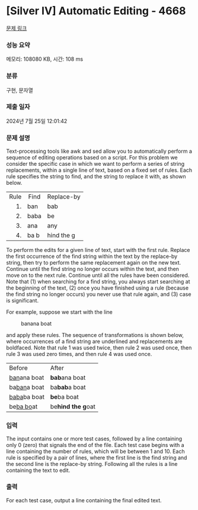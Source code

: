 # [Silver IV] Automatic Editing - 4668 

[문제 링크](https://www.acmicpc.net/problem/4668) 

### 성능 요약

메모리: 108080 KB, 시간: 108 ms

### 분류

구현, 문자열

### 제출 일자

2024년 7월 25일 12:01:42

### 문제 설명

<p>Text-processing tools like awk and sed allow you to automatically perform a sequence of editing operations based on a script. For this problem we consider the specific case in which we want to perform a series of string replacements, within a single line of text, based on a fixed set of rules. Each rule specifies the string to find, and the string to replace it with, as shown below.</p>

<table class="table-bordered table" style="width-50%;">
	<tbody>
		<tr>
			<td style="text-align:center">Rule</td>
			<td style="text-align:center">Find</td>
			<td style="text-align:center">Replace-by</td>
		</tr>
		<tr>
			<td style="text-align:right">1.</td>
			<td>ban</td>
			<td>bab</td>
		</tr>
		<tr>
			<td style="text-align:right">2.</td>
			<td>baba</td>
			<td>be</td>
		</tr>
		<tr>
			<td style="text-align:right">3.</td>
			<td>ana</td>
			<td>any</td>
		</tr>
		<tr>
			<td style="text-align:right">4.</td>
			<td>ba b</td>
			<td>hind the g</td>
		</tr>
	</tbody>
</table>

<p>To perform the edits for a given line of text, start with the first rule. Replace the first occurrence of the find string within the text by the replace-by string, then try to perform the same replacement again on the new text. Continue until the find string no longer occurs within the text, and then move on to the next rule. Continue until all the rules have been considered. Note that (1) when searching for a find string, you always start searching at the beginning of the text, (2) once you have finished using a rule (because the find string no longer occurs) you never use that rule again, and (3) case is significant.</p>

<p>For example, suppose we start with the line</p>

<p style="margin-left:40px">banana boat</p>

<p>and apply these rules. The sequence of transformations is shown below, where occurrences of a find string are underlined and replacements are boldfaced. Note that rule 1 was used twice, then rule 2 was used once, then rule 3 was used zero times, and then rule 4 was used once.</p>

<table class="table-bordered table" style="width-50%;">
	<tbody>
		<tr>
			<td>Before</td>
			<td>After</td>
		</tr>
		<tr>
			<td><u>ban</u>ana boat</td>
			<td><strong>bab</strong>ana boat</td>
		</tr>
		<tr>
			<td>ba<u>ban</u>a boat</td>
			<td>ba<strong>bab</strong>a boat</td>
		</tr>
		<tr>
			<td><u>baba</u>ba boat</td>
			<td><strong>be</strong>ba boat</td>
		</tr>
		<tr>
			<td>be<u>ba bo</u>at</td>
			<td>be<strong>hind the g</strong>oat</td>
		</tr>
	</tbody>
</table>

<p> </p>

### 입력 

 <p>The input contains one or more test cases, followed by a line containing only 0 (zero) that signals the end of the file. Each test case begins with a line containing the number of rules, which will be between 1 and 10. Each rule is specified by a pair of lines, where the first line is the find string and the second line is the replace-by string. Following all the rules is a line containing the text to edit.</p>

### 출력 

 <p>For each test case, output a line containing the final edited text.</p>

<p> </p>


